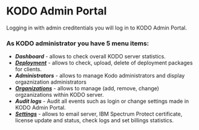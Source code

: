 # KODO Admin Portal

Logging in with admin creditentials you will log in to KODO Admin Portal.


### As KODO administrator you have 5 menu items:

* **_Dashboard_** - allows to check overall KODO server statistics.
* [**_Deployment_**](deployment.md) - allows to check, upload, delete of deployment packages for clients.
* **_Administrators_** - allows to manage Kodo administrators and display orgaznization administrators 
* [**_Organizations_**](organizations.md) - allows to manage (add, remove, change) orgzanizations within KODO server.
* **_Audit logs_** - Audit all events such as login or change settings made in KODO Admin Portal.
* [**_Settings_**](settings.md) - allows to email server, IBM Spectrum Protect certificate, license update and status, check logs and set billings statistics.